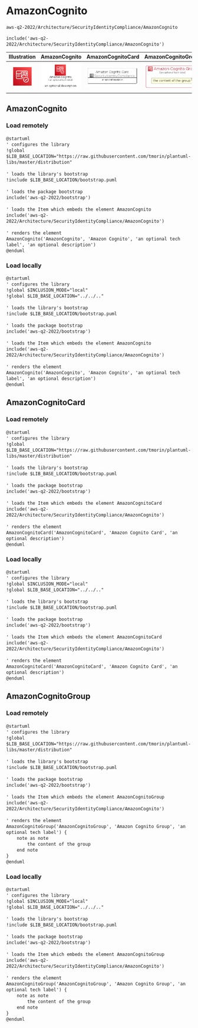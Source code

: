 # AmazonCognito


```text
aws-q2-2022/Architecture/SecurityIdentityCompliance/AmazonCognito
```

```text
include('aws-q2-2022/Architecture/SecurityIdentityCompliance/AmazonCognito')
```



| Illustration | AmazonCognito | AmazonCognitoCard | AmazonCognitoGroup |
| :---: | :---: | :---: | :---: |
| ![illustration for Illustration](../../../aws-q2-2022/Architecture/SecurityIdentityCompliance/AmazonCognito.png) | ![illustration for AmazonCognito](../../../aws-q2-2022/Architecture/SecurityIdentityCompliance/AmazonCognito.Local.png) | ![illustration for AmazonCognitoCard](../../../aws-q2-2022/Architecture/SecurityIdentityCompliance/AmazonCognitoCard.Local.png) | ![illustration for AmazonCognitoGroup](../../../aws-q2-2022/Architecture/SecurityIdentityCompliance/AmazonCognitoGroup.Local.png) |




## AmazonCognito

### Load remotely
```plantuml
@startuml
' configures the library
!global $LIB_BASE_LOCATION="https://raw.githubusercontent.com/tmorin/plantuml-libs/master/distribution"

' loads the library's bootstrap
!include $LIB_BASE_LOCATION/bootstrap.puml

' loads the package bootstrap
include('aws-q2-2022/bootstrap')

' loads the Item which embeds the element AmazonCognito
include('aws-q2-2022/Architecture/SecurityIdentityCompliance/AmazonCognito')

' renders the element
AmazonCognito('AmazonCognito', 'Amazon Cognito', 'an optional tech label', 'an optional description')
@enduml
```

### Load locally
```plantuml
@startuml
' configures the library
!global $INCLUSION_MODE="local"
!global $LIB_BASE_LOCATION="../../.."

' loads the library's bootstrap
!include $LIB_BASE_LOCATION/bootstrap.puml

' loads the package bootstrap
include('aws-q2-2022/bootstrap')

' loads the Item which embeds the element AmazonCognito
include('aws-q2-2022/Architecture/SecurityIdentityCompliance/AmazonCognito')

' renders the element
AmazonCognito('AmazonCognito', 'Amazon Cognito', 'an optional tech label', 'an optional description')
@enduml
```

## AmazonCognitoCard

### Load remotely
```plantuml
@startuml
' configures the library
!global $LIB_BASE_LOCATION="https://raw.githubusercontent.com/tmorin/plantuml-libs/master/distribution"

' loads the library's bootstrap
!include $LIB_BASE_LOCATION/bootstrap.puml

' loads the package bootstrap
include('aws-q2-2022/bootstrap')

' loads the Item which embeds the element AmazonCognitoCard
include('aws-q2-2022/Architecture/SecurityIdentityCompliance/AmazonCognito')

' renders the element
AmazonCognitoCard('AmazonCognitoCard', 'Amazon Cognito Card', 'an optional description')
@enduml
```

### Load locally
```plantuml
@startuml
' configures the library
!global $INCLUSION_MODE="local"
!global $LIB_BASE_LOCATION="../../.."

' loads the library's bootstrap
!include $LIB_BASE_LOCATION/bootstrap.puml

' loads the package bootstrap
include('aws-q2-2022/bootstrap')

' loads the Item which embeds the element AmazonCognitoCard
include('aws-q2-2022/Architecture/SecurityIdentityCompliance/AmazonCognito')

' renders the element
AmazonCognitoCard('AmazonCognitoCard', 'Amazon Cognito Card', 'an optional description')
@enduml
```

## AmazonCognitoGroup

### Load remotely
```plantuml
@startuml
' configures the library
!global $LIB_BASE_LOCATION="https://raw.githubusercontent.com/tmorin/plantuml-libs/master/distribution"

' loads the library's bootstrap
!include $LIB_BASE_LOCATION/bootstrap.puml

' loads the package bootstrap
include('aws-q2-2022/bootstrap')

' loads the Item which embeds the element AmazonCognitoGroup
include('aws-q2-2022/Architecture/SecurityIdentityCompliance/AmazonCognito')

' renders the element
AmazonCognitoGroup('AmazonCognitoGroup', 'Amazon Cognito Group', 'an optional tech label') {
    note as note
        the content of the group
    end note
}
@enduml
```

### Load locally
```plantuml
@startuml
' configures the library
!global $INCLUSION_MODE="local"
!global $LIB_BASE_LOCATION="../../.."

' loads the library's bootstrap
!include $LIB_BASE_LOCATION/bootstrap.puml

' loads the package bootstrap
include('aws-q2-2022/bootstrap')

' loads the Item which embeds the element AmazonCognitoGroup
include('aws-q2-2022/Architecture/SecurityIdentityCompliance/AmazonCognito')

' renders the element
AmazonCognitoGroup('AmazonCognitoGroup', 'Amazon Cognito Group', 'an optional tech label') {
    note as note
        the content of the group
    end note
}
@enduml
```

